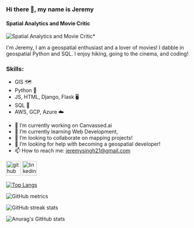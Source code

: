 ### Hi there 👋, my name is Jeremy
#### Spatial Analytics and Movie Critic
![Spatial Analytics and Movie Critic*](https://tile.loc.gov/image-services/iiif/service:gmd:gmd380:g3804:g3804n:ct002003/full/pct:12.5/0/default.jpg#h=756&w=2463)

I'm Jeremy, I am a geospatial enthusiast and a lover of movies! I dabble in geospatial Python and SQL. I enjoy hiking, going to the cinema, and coding!

### Skills: 
* GIS :world_map:
* Python :snake:
* JS, HTML, Django, Flask :desktop_computer:
* SQL :floppy_disk:
* AWS, GCP, Azure :cloud:
  
- 🔭 I’m currently working on Canvassed.ai 
- 🌱 I’m currently learning Web Development,  
- 👯 I’m looking to collaborate on mapping projects! 
- 🤔 I’m looking for help with becoming a geospatial developer! 
- 📫 How to reach me: jeremysingh21@gmail.com 


[<img src='https://cdn.jsdelivr.net/npm/simple-icons@3.0.1/icons/github.svg' alt='github' height='40'>](https://github.com/jeremysingh21)  [<img src='https://cdn.jsdelivr.net/npm/simple-icons@3.0.1/icons/linkedin.svg' alt='linkedin' height='40'>](https://www.linkedin.com/in/jeremy-singh-68b5b168//)  


[![Top Langs](https://github-readme-stats.vercel.app/api/top-langs/?username=jeremysingh21)](https://github.com/anuraghazra/github-readme-stats)

![GitHub metrics](https://metrics.lecoq.io/jeremysingh21)  

![GitHub streak stats](https://streak-stats.demolab.com/?user=jeremysingh21)  


![Anurag's GitHub stats](https://github-readme-stats.vercel.app/api?username=jeremysingh21&theme=merko&show_icons=true)
